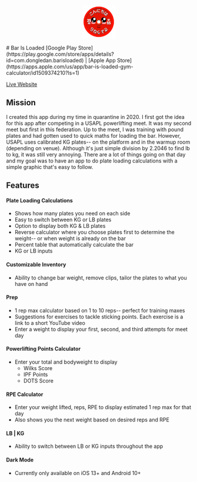 <p align='center'>
  <a href="https://barisloadedapp.com/">
    <img src="./src/images/logo.png" width=90/>
  </a>
</p>
# Bar Is Loaded
[Google Play Store](https://play.google.com/store/apps/details?id=com.dongledan.barisloaded)  |   [Apple App Store](https://apps.apple.com/us/app/bar-is-loaded-gym-calculator/id1509374210?ls=1)

[Live Website](https://barisloadedapp.com/)

## Mission
I created this app during my time in quarantine in 2020. I first got the idea for this app after competing in a USAPL powerlifting meet. It was my second meet but first in this federation. Up to the meet, I was training with pound plates and had gotten used to quick maths for loading the bar. However, USAPL uses calibrated KG plates-- on the platform and in the warmup room (depending on venue). Although it's just simple division by 2.2046 to find lb to kg, it was still very annoying. There are a lot of things going on that day and my goal was to have an app to do plate loading calculations with a simple graphic that's easy to follow.

## Features
#### Plate Loading Calculations
* Shows how many plates you need on each side
* Easy to switch between KG or LB plates
* Option to display both KG & LB plates
* Reverse calculator where you choose plates first to determine the weight-- or when weight is already on the bar
* Percent table that automatically calculate the bar
* KG or LB inputs

#### Customizable Inventory
* Ability to change bar weight, remove clips, tailor the plates to what you have on hand

#### Prep
* 1 rep max calculator based on 1 to 10 reps-- perfect for training maxes
* Suggestions for exercises to tackle sticking points. Each exercise is a link to a short YouTube video
* Enter a weight to display your first, second, and third attempts for meet day

#### Powerlifting Points Calculator
* Enter your total and bodyweight to display
  - Wilks Score
  - IPF Points
  - DOTS Score

#### RPE Calculator
* Enter your weight lifted, reps, RPE to display estimated 1 rep max for that day
* Also shows you the next weight based on desired reps and RPE

#### LB | KG
* Ability to switch between LB or KG inputs throughout the app

#### Dark Mode
* Currently only available on iOS 13+ and Android 10+
